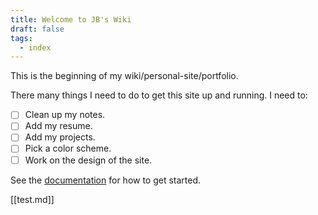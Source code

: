 ```yaml
---
title: Welcome to JB's Wiki
draft: false
tags:
  - index
---
```


This is the beginning of my wiki/personal-site/portfolio.

There many things I need to do to get this site up and running. I need to:

- [ ] Clean up my notes.
- [ ] Add my resume.
- [ ] Add my projects.
- [ ] Pick a color scheme.
- [ ] Work on the design of the site.

See the [documentation](https://quartz.jzhao.xyz) for how to get started.

[[test.md]]
